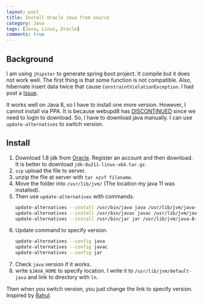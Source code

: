 ```yaml
---
layout: post
title: Install Oracle Java from source
category: Java
tags: [Java, Linux, Oracle]
comments: true
---
```

## Background
I am using `jhipster` to generate spring boot project. It compile but it does not work well. The first thing is that some function is not compatible. Also, hibernate insert data twice that cause `ConstraintViolationException`. I had post a [Issue](https://github.com/jhipster/generator-jhipster/issues/9914).

It works well on Java 8, so I have to install one more version. However, I cannot install via PPA. It is because webupd8 has [DISCONTINUED](https://launchpad.net/~webupd8team/+archive/ubuntu/java) since we need to login to download. So, I have to download java manually. I can use `update-alternatives` to switch version.

## Install
1. Download 1.8 jdk from [Oracle](https://www.oracle.com/technetwork/java/javase/downloads/jdk8-downloads-2133151.html). Register an account and then download. It is better to download `jdk-8u211-linux-x64.tar.gz`.
2. `scp` upload the file to server.
3. unzip the file at server with `tar xzvf filename`.
4. Move the folder into `/usr/lib/jvm/` (The location my java 11 was installed).
5. Then use `update-alternatives` with commands.
   ```bash
   update-alternatives --install /usr/bin/java java /usr/lib/jvm/java-8-oracle-amd64/bin/java 100
   update-alternatives --install /usr/bin/javac javac /usr/lib/jvm/java-8-oracle-amd64/bin/javac 100
   update-alternatives --install /usr/bin/jar jar /usr/lib/jvm/java-8-oracle-amd64/bin/jar 100
   ```
6. Update command to specify version.
   ```bash
   update-alternatives --config java
   update-alternatives --config javac
   update-alternatives --config jar
   ```
7. Check `java` version if it works.
8. write `$JAVA_HOME` to specify location.
   I write it to `/usr/lib/jvm/default-java` and link to directory with `ln`.

Then when you switch version, you just change the link to specify version. Inspired by [Rahul](https://tecadmin.net/switch-between-java-versions-on-debian/).